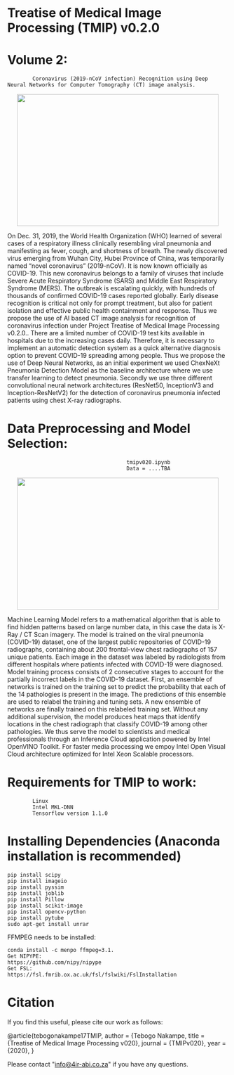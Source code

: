 # Treatise of Medical Image Processing (TMIP) v0.2.0
# Volume 2: 
            Coronavirus (2019-nCoV infection) Recognition using Deep Neural Networks for Computer Tomography (CT) image analysis.

<p align="center">
  <img width="460" height="300" src="https://github.com/TebogoNakampe/TMIP-2019-nCoV-Recognition/blob/master/mini_blob.jpeg">
</p>

On Dec. 31, 2019, the World Health Organization (WHO) learned of several cases of a respiratory 
illness clinically resembling viral pneumonia and manifesting as fever, cough, and shortness of 
breath. The newly discovered virus emerging from Wuhan City, Hubei Province of China, was 
temporarily named “novel coronavirus” (2019-nCoV). It is now known officially as COVID-19. 
This new coronavirus belongs to a family of viruses that include Severe Acute Respiratory 
Syndrome (SARS) and Middle East Respiratory Syndrome (MERS). 
The outbreak is escalating quickly, with hundreds of thousands of confirmed COVID-19 cases 
reported globally. Early disease recognition is critical not only for prompt treatment, but also for 
patient isolation and effective public health containment and response. Thus we propose the 
use of AI based CT image analysis for recognition of coronavirus infection under Project 
Treatise of Medical Image Processing v0.2.0.. 
There are a limited number of COVID-19 test kits available in hospitals due to the increasing 
cases daily. Therefore, it is necessary to implement an automatic detection system as a quick 
alternative diagnosis option to prevent COVID-19 spreading among people. Thus we propose 
the use of Deep Neural Networks, as an initial experiment we used ChexNeXt Pneumonia 
Detection Model as the baseline architecture where we use transfer learning to detect 
pneumonia. Secondly we use three different convolutional neural network architectures 
(ResNet50, InceptionV3 and Inception-ResNetV2) for the detection of coronavirus pneumonia 
infected patients using chest X-ray radiographs. 

# Data Preprocessing and Model Selection:
                                          tmipv020.ipynb
                                          Data = ....TBA
                                                                                                         
<p align="center">
  <img width="460" height="300" src="https://github.com/TebogoNakampe/TMIP-2019-nCoV-Recognition/blob/master/Coronavirus-CDC-645x645.jpg">
</p>
Machine Learning Model refers to a mathematical algorithm that is able to find hidden patterns 
based on large number data, in this case the data is X-Ray / CT Scan imagery.  
The model is trained on the viral pneumonia (COVID-19) dataset, one of the largest public 
repositories of COVID-19 radiographs, containing about 200 frontal-view chest radiographs of 
157 unique patients. Each image in the dataset was labeled by radiologists from different 
hospitals where patients infected with COVID-19 were diagnosed. 
Model training process consists of 2 consecutive stages to account for the partially incorrect 
labels in the COVID-19 dataset. First, an ensemble of networks is trained on the training set to 
predict the probability that each of the 14 pathologies is present in the image. The predictions of 
this ensemble are used to relabel the training and tuning sets. A new ensemble of networks are 
finally trained on this relabeled training set. 
Without any additional supervision, the model produces heat maps that identify locations in the 
chest radiograph that classify COVID-19 among other pathologies. 
We thus serve the model to scientists and medical professionals through an Inference Cloud 
application powered by Intel OpenVINO Toolkit. For faster media processing we empoy Intel 
Open Visual Cloud architecture optimized for Intel Xeon Scalable processors. 
                


# Requirements for TMIP to work: 

            Linux
            Intel MKL-DNN
            Tensorflow version 1.1.0
 # Installing Dependencies (Anaconda installation is recommended)

    pip install scipy
    pip install imageio
    pip install pyssim
    pip install joblib
    pip install Pillow
    pip install scikit-image
    pip install opencv-python
    pip install pytube
    sudo apt-get install unrar

FFMPEG needs to be installed:

    conda install -c menpo ffmpeg=3.1.
    Get NIPYPE: 
    https://github.com/nipy/nipype
    Get FSL:
    https://fsl.fmrib.ox.ac.uk/fsl/fslwiki/FslInstallation
    
    
# Citation

If you find this useful, please cite our work as follows:

@article{tebogonakampe17TMIP,
  author = {Tebogo Nakampe,
  title = {Treatise of Medical Image Processing v020},
  journal = {TMIPv020},
  year = {2020},
}

Please contact "info@4ir-abi.co.za" if you have any questions.


